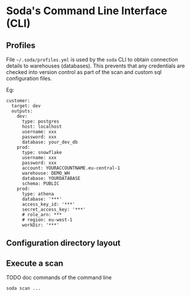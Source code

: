 # Soda's Command Line Interface (CLI)

## Profiles

File `~/.soda/profiles.yml` is used by the `soda` CLI to obtain connection details to 
warehouses (databases).  This prevents that any credentials are checked into version control 
as part of the scan and custom sql configuration files.

Eg:

```
customer:
  target: dev
  outputs:
    dev:
      type: postgres
      host: localhost
      username: xxx
      password: xxx
      database: your_dev_db
    prod:
      type: snowflake
      username: xxx
      password: xxx
      account: YOURACCOUNTNAME.eu-central-1
      warehouse: DEMO_WH
      database: YOURDATABASE
      schema: PUBLIC
    prod:
      type: athena
      database: '***'
      access_key_id: '***'
      secret_access_key: '***'
      # role_arn: ***
      # region: eu-west-1
      workDir: '***'
```

## Configuration directory layout



## Execute a scan 

TODO doc commands of the command line

`soda scan ...`
